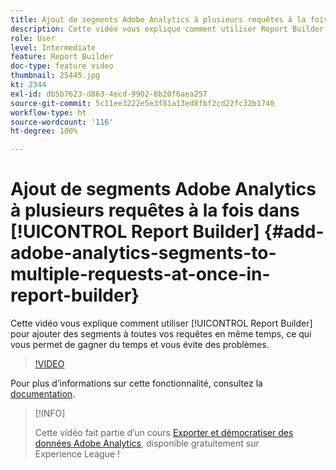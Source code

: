 ```yaml
---
title: Ajout de segments Adobe Analytics à plusieurs requêtes à la fois dans Report Builder
description: Cette vidéo vous explique comment utiliser Report Builder pour ajouter des segments à toutes vos requêtes en même temps, ce qui vous permet de gagner du temps et vous évite des problèmes.
role: User
level: Intermediate
feature: Report Builder
doc-type: feature video
thumbnail: 25445.jpg
kt: 2344
exl-id: db5b7623-d863-4ecd-9902-8b20f6aea257
source-git-commit: 5c11ee3222e5e3f81a13ed8fbf2cd22fc32b1740
workflow-type: ht
source-wordcount: '116'
ht-degree: 100%

---
```


# Ajout de segments Adobe Analytics à plusieurs requêtes à la fois dans [!UICONTROL Report Builder] {#add-adobe-analytics-segments-to-multiple-requests-at-once-in-report-builder}

Cette vidéo vous explique comment utiliser [!UICONTROL Report Builder] pour ajouter des segments à toutes vos requêtes en même temps, ce qui vous permet de gagner du temps et vous évite des problèmes.

>[!VIDEO](https://video.tv.adobe.com/v/25445/?quality=12)

Pour plus dʼinformations sur cette fonctionnalité, consultez la [documentation](https://experienceleague.adobe.com/docs/analytics/analyze/report-builder/home.html?lang=fr).

>[!INFO]
>
> Cette vidéo fait partie d’un cours [Exporter et démocratiser des données Adobe Analytics](https://experienceleague.adobe.com/?recommended=Analytics-A-1-2022.1.democratizing), disponible gratuitement sur Experience League !
